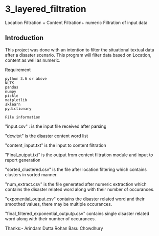 # 3_layered_filtration
Location Filtration + Content Filtration+ numeric Filtration of input data


Introduction
------------

This project was done with an intention to filter the situational textual data after a disaster scenario.
This program will filter data based on Location, content as well as numeric.

Requirement
```````````````````
python 3.6 or above
NLTK
pandas
numpy
pickle
matplotlib
sklearn
pydictionary

File information
````````````````````````````
"input.csv" :                               is the input file received after parsing

"dcw.txt"                                   is the disaster content word list

"content_input.txt"                         is the input to content filtration

"Final_output.txt"                          is the output from content filtration module and input to report generation

"sorted_clustered.csv"                      is the file after location filtering which contains clusters in sorted manner.

"num_extract.csv"                           is the file generated after numeric extraction which contains the disaster related word along with their 				            number of occurances.

"exponential_output.csv"                    contains the disaster related word and their smoothed values, there may be multiple occurances.

"final_filtered_exponential_outputp.csv"    contains single disaster related word along with their number of occurances.

Thanks:-
Arindam Dutta
Rohan Basu Chowdhury
